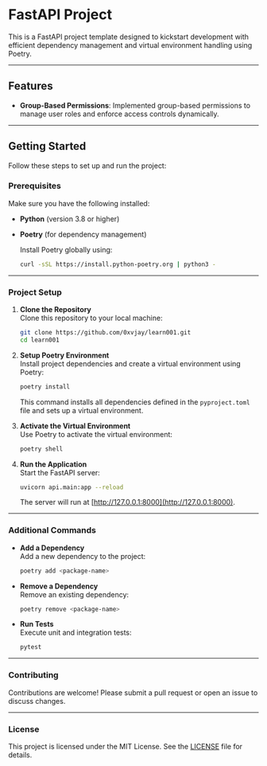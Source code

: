 # FastAPI Project

This is a FastAPI project template designed to kickstart development with efficient dependency management and virtual environment handling using Poetry.

---

## Features

- **Group-Based Permissions**: Implemented group-based permissions to manage user roles and enforce access controls dynamically.

---

## Getting Started

Follow these steps to set up and run the project:

### Prerequisites

Make sure you have the following installed:

- **Python** (version 3.8 or higher)
- **Poetry** (for dependency management)

  Install Poetry globally using:

  ```bash
  curl -sSL https://install.python-poetry.org | python3 -
  ```

---

### Project Setup

1. **Clone the Repository**  
   Clone this repository to your local machine:

   ```bash
   git clone https://github.com/0xvjay/learn001.git
   cd learn001
   ```

2. **Setup Poetry Environment**  
   Install project dependencies and create a virtual environment using Poetry:

   ```bash
   poetry install
   ```

   This command installs all dependencies defined in the `pyproject.toml` file and sets up a virtual environment.

3. **Activate the Virtual Environment**  
   Use Poetry to activate the virtual environment:

   ```bash
   poetry shell
   ```

4. **Run the Application**  
   Start the FastAPI server:

   ```bash
   uvicorn api.main:app --reload
   ```

   The server will run at [http://127.0.0.1:8000](http://127.0.0.1:8000).

---

### Additional Commands

- **Add a Dependency**  
  Add a new dependency to the project:

  ```bash
  poetry add <package-name>
  ```

- **Remove a Dependency**  
  Remove an existing dependency:

  ```bash
  poetry remove <package-name>
  ```

- **Run Tests**  
  Execute unit and integration tests:
  ```bash
  pytest
  ```

---

### Contributing

Contributions are welcome! Please submit a pull request or open an issue to discuss changes.

---

### License

This project is licensed under the MIT License. See the [LICENSE](LICENSE) file for details.

